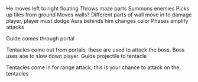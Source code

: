 He moves left to right floating
Throws maze parts
Summons enemies
Picks up tiles from ground
Moves walls?
    Different parts of wall move in to damage player, player must dodge
Aura behinds him changes color
Phases amplify attacks



Guide comes through portal

Tentacles come out from portals, these are used to attack the boss. Boss uses aoe to slow down player. Guide projectile
to tentacle

Tentacles come in for range attack, this is your chance to attack on the tentacles